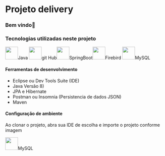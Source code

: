 # Projeto delivery
### Bem vindo👋

<h3>Tecnologias utilizadas neste projeto</h3>

<img src="https://cdn.jsdelivr.net/gh/devicons/devicon/icons/java/java-original-wordmark.svg" width="40" height="40" /><spam>Java</spam> <img src="https://cdn.jsdelivr.net/gh/devicons/devicon/icons/github/github-original.svg" width="40" height="40" /><spam>git Hub</spam><img src="https://cdn.jsdelivr.net/gh/devicons/devicon/icons/spring/spring-original.svg"  width="40" height="40"/><spam>SpringBoot</spam><img src="https://cdn.jsdelivr.net/gh/devicons/devicon/icons/firebase/firebase-plain.svg" width="40" height="40" /><spam>Firebird</spam>
<img src="https://cdn.jsdelivr.net/gh/devicons/devicon/icons/mysql/mysql-original.svg"  width="40" height="40" /><spam>MySQL</spam>

<h4>Ferramentas de desenvolvimento</h4>
<ul>
<li>Eclipse ou Dev Tools Suite (IDE)</li>
 <li>Java Versão 8)</li>
 <li>JPA e Hibernate</li>
 <li>Postman ou Insomnia (Persistencia de dados JSON)</li>
  <li>Maven</li>
</ul>


<h4>Configuração de ambiente</h4>
<p>Ao clonar o projeto, abra sua IDE de escolha e importe o projeto conforme imagem</p>
<img src="(https://github.com/MersoAbreu/delivery_projeto/tree/main/assets/import_project.png)"  width="40" height="40" /><spam>MySQL</spam>

